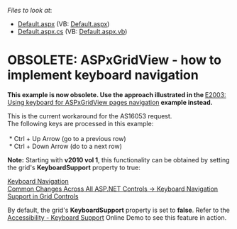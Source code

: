 <!-- default file list -->
*Files to look at*:

* [Default.aspx](./CS/WebSite/Default.aspx) (VB: [Default.aspx](./VB/WebSite/Default.aspx))
* [Default.aspx.cs](./CS/WebSite/Default.aspx.cs) (VB: [Default.aspx.vb](./VB/WebSite/Default.aspx.vb))
<!-- default file list end -->
# OBSOLETE: ASPxGridView - how to implement keyboard navigation


<p><strong>This example is now obsolete. Use the approach illustrated in the </strong><a href="https://www.devexpress.com/Support/Center/p/E2003">E2003: Using keyboard for ASPxGridView pages navigation</a><strong> example instead.</strong></p><p>This is the current workaround for the AS16053 request.<br />
The following keys are processed in this example:<br />
 <br />
 * Ctrl + Up Arrow (go to a previous row)<br />
 * Ctrl + Down Arrow (do to a next row)</p><p><strong>Note:</strong> Starting with <strong>v2010 vol 1</strong>, this functionality can be obtained by setting the grid's <strong>KeyboardSupport</strong> property to true:</p><p><a href="http://documentation.devexpress.com/#AspNet/CustomDocument8124"><u>Keyboard Navigation</u></a> <br />
<a href="http://www.devexpress.com/Subscriptions/DXperience/WhatsNew2010v1/index.xml?page=33"><u>Common Changes Across All ASP.NET Controls -> Keyboard Navigation Support in Grid Controls</u></a> </p><p>By default, the grid's <strong>KeyboardSupport</strong> property is set to <strong>false</strong>. Refer to the <a href="http://demos.devexpress.com/ASPxGridViewDemos/Accessibility/KeyboardSupport.aspx"><u>Accessibility - Keyboard Support</u></a> Online Demo to see this feature in action.</p>

<br/>


